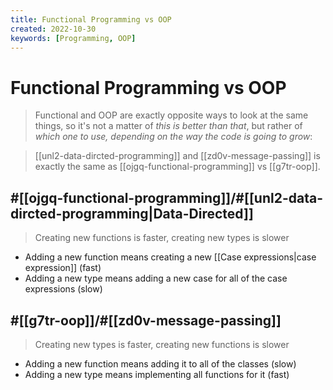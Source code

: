 ```yaml
---
title: Functional Programming vs OOP
created: 2022-10-30
keywords: [Programming, OOP]
---
```


# Functional Programming vs OOP

> Functional and OOP are exactly opposite ways to look at the same things, so it's not a matter of _this is better than that_, but rather of _which one to use, depending on the way the code is going to grow_:

> [[unl2-data-dircted-programming]] and [[zd0v-message-passing]] is exactly the same as [[ojgq-functional-programming]] vs [[g7tr-oop]].

## #[[ojgq-functional-programming]]/#[[unl2-data-dircted-programming|Data-Directed]]

> Creating new functions is faster, creating new types is slower

- Adding a new function means creating a new [[Case expressions|case expression]] (fast)
- Adding a new type means adding a new case for all of the case expressions (slow)

## #[[g7tr-oop]]/#[[zd0v-message-passing]]

> Creating new types is faster, creating new functions is slower

- Adding a new function means adding it to all of the classes (slow)
- Adding a new type means implementing all functions for it (fast)
